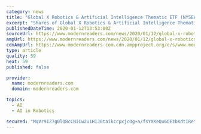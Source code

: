 ```yaml
---
category: news
title: "Global X Robotics & Artificial Intelligence Thematic ETF (NYSEARCA:BOTZ) Stock Price Up 0%"
excerpt: "Shares of Global X Robotics & Artificial Intelligence Thematic ETF (NYSEARCA:BOTZ) rose 0% during mid-day trading on Friday . The stock traded as high as $22.60 and last traded at $22.42, approximately 4,672 shares were traded during trading. A decline of 99% from the average daily volume of 429,400 shares. The stock had previously closed at $ ..."
publishedDateTime: 2020-01-12T13:53:00Z
sourceUrl: https://www.modernreaders.com/news/2020/01/12/global-x-robotics-artificial-intelligence-thematic-etf-nysearcabotz-stock-price-up-0.html
ampUrl: https://www.modernreaders.com/news/2020/01/12/global-x-robotics-artificial-intelligence-thematic-etf-nysearcabotz-stock-price-up-0.html/amp
cdnAmpUrl: https://www-modernreaders-com.cdn.ampproject.org/c/s/www.modernreaders.com/news/2020/01/12/global-x-robotics-artificial-intelligence-thematic-etf-nysearcabotz-stock-price-up-0.html/amp
type: article
quality: 59
heat: 59
published: false

provider:
  name: modernreaders.com
  domain: modernreaders.com

topics:
  - AI
  - AI in Robotics

secured: "MqVr9IZ7g0lQBcCNiCw2u1HIJ0taikccpxjcOg+a/fsYXKeQu6OEzbKdtIRetkIA9q+2S2cXrLpB4B557EoaQwwLinpgh1EQmPVlm6J/16Q7OoqXJbBiNxWYmaYIG1dIgCnRqAsvqM7esY0EdwCbkuOSJYUDu8fnIBbLLe5dvNbmndXJ5LzRnKLl7vpfnZrVN57xVSzCKLTVU2RZO9NIjOvC23BbYITUcLeODdnm9FVJdHOK8xG3U7ADcY/FHALEV51rYB/XiUMri4WU9hvRxskP8luO2idXg3o1V+nTchs=;Z3GpFCujzlbXG4ZHSNdScA=="
---
```


